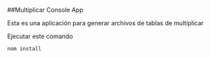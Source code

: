 ##Multiplicar Console App

Esta es una aplicación para generar archivos de tablas de multiplicar

Ejecutar este comando

```````
nom install
```````